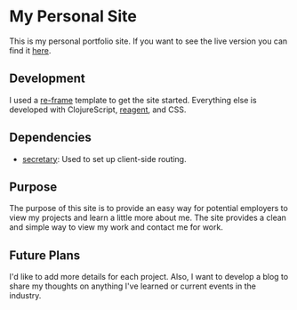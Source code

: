# My Personal Site

This is my personal portfolio site. If you want to see the live version you can find it [here](https://evanrodrigues.net).

## Development

I used a [re-frame](https://github.com/Day8/re-frame) template to get the site started. Everything else is developed with ClojureScript, [reagent](https://github.com/reagent-project/reagent), and CSS.

## Dependencies

-   [secretary](https://github.com/clj-commons/secretary): Used to set up client-side routing.

## Purpose

The purpose of this site is to provide an easy way for potential employers to view my projects and learn a little more about me. The site provides a clean and simple way to view my work and contact me for work.

## Future Plans

I'd like to add more details for each project. Also, I want to develop a blog to share my thoughts on anything I've learned or current events in the industry.
